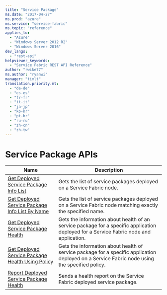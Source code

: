 ```yaml
---
title: "Service Package"
ms.date: "2017-04-27"
ms.prod: "azure"
ms.service: "service-fabric"
ms.topic: "reference"
applies_to: 
  - "Azure"
  - "Windows Server 2012 R2"
  - "Windows Server 2016"
dev_langs: 
  - "rest-api"
helpviewer_keywords: 
  - "Service Fabric REST API Reference"
author: "rwike77"
ms.author: "ryanwi"
manager: "timlt"
translation.priority.mt: 
  - "de-de"
  - "es-es"
  - "fr-fr"
  - "it-it"
  - "ja-jp"
  - "ko-kr"
  - "pt-br"
  - "ru-ru"
  - "zh-cn"
  - "zh-tw"
---
```

# Service Package APIs

| Name | Description |
| --- | --- |
| [Get Deployed Service Package Info List](get-deployed-service-package-info-list.md) | Gets the list of service packages deployed on a Service Fabric node.<br/> |
| [Get Deployed Service Package Info List By Name](get-deployed-service-package-info-list-by-name.md) | Gets the list of service packages deployed on a Service Fabric node matching exactly the specified name.<br/> |
| [Get Deployed Service Package Health](get-deployed-service-package-health.md) | Gets the information about health of an service package for a specific application deployed for a Service Fabric node and application.<br/> |
| [Get Deployed Service Package Health Using Policy](get-deployed-service-package-health-using-policy.md) | Gets the information about health of service package for a specific application deployed on a Service Fabric node using the specified policy.<br/> |
| [Report Deployed Service Package Health](report-deployed-service-package-health.md) | Sends a health report on the Service Fabric deployed service package.<br/> |

